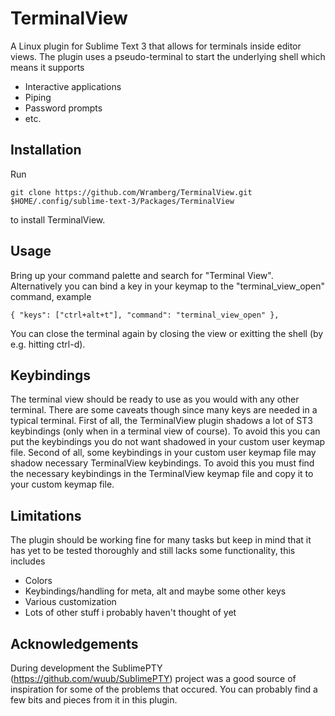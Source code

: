 # TerminalView
A Linux plugin for Sublime Text 3 that allows for terminals inside editor views. The plugin uses a pseudo-terminal to start the underlying shell which means it supports

* Interactive applications
* Piping
* Password prompts
* etc.

## Installation
Run
```
git clone https://github.com/Wramberg/TerminalView.git $HOME/.config/sublime-text-3/Packages/TerminalView
```
to install TerminalView.

## Usage
Bring up your command palette and search for "Terminal View". Alternatively you can bind a key in your keymap to the "terminal_view_open" command, example
```
{ "keys": ["ctrl+alt+t"], "command": "terminal_view_open" },
```
You can close the terminal again by closing the view or exitting the shell (by e.g. hitting ctrl-d).

## Keybindings
The terminal view should be ready to use as you would with any other terminal. There are some caveats though since many keys are needed in a typical terminal. First of all, the TerminalView plugin shadows a lot of ST3 keybindings (only when in a terminal view of course). To avoid this you can put the keybindings you do not want shadowed in your custom user keymap file. Second of all, some keybindings in your custom user keymap file may shadow necessary TerminalView keybindings. To avoid this you must find the necessary keybindings in the TerminalView keymap file and copy it to your custom keymap file.

## Limitations
The plugin should be working fine for many tasks but keep in mind that it has yet to be tested thoroughly and still lacks some functionality, this includes

* Colors
* Keybindings/handling for meta, alt and maybe some other keys
* Various customization
* Lots of other stuff i probably haven't thought of yet

## Acknowledgements
During development the SublimePTY (https://github.com/wuub/SublimePTY) project was a good source of inspiration for some of the problems that occured. You can probably find a few bits and pieces from it in this plugin.
